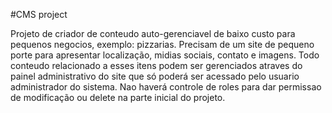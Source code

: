 #CMS project

Projeto de criador de conteudo auto-gerenciavel de baixo custo para pequenos negocios, exemplo: pizzarias. Precisam de um site de pequeno porte para apresentar localização, midias sociais, contato 
e imagens. Todo conteudo relacionado a esses itens podem ser gerenciados atraves do painel administrativo do site que só poderá ser acessado pelo usuario administrador do sistema. Nao haverá controle
de roles para dar permissao de modificação ou delete na parte inicial do projeto. 